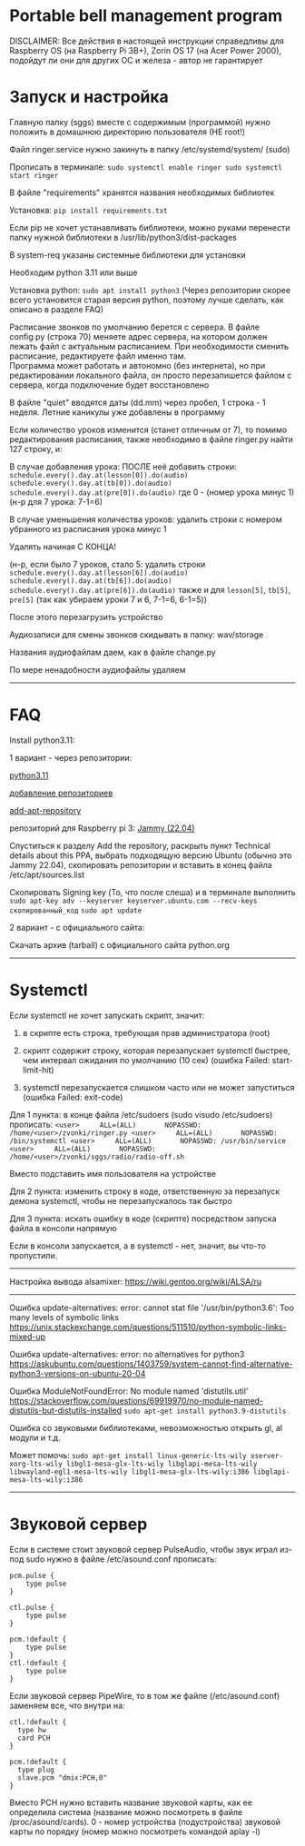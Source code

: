 # Portable bell management program

DISCLAIMER: Все действия в настоящей инструкции справедливы для Raspberry OS (на Raspberry Pi 3B+), Zorin OS 17 (на Acer Power 2000), подойдут ли они для других ОС и железа - автор не гарантирует

# Запуск и настройка
Главную папку (sggs) вместе с содержимым (программой) нужно положить в домашнюю директорию пользователя (НЕ root!)

Файл ringer.service нужно закинуть в папку /etc/systemd/system/ (sudo)

Прописать в терминале: 
`sudo systemctl enable ringer
sudo systemctl start ringer`

В файле "requirements" хранятся названия необходимых библиотек

Установка:
`pip install requirements.txt`

Если pip не хочет устанавливать библиотеки, можно руками перенести папку нужной библиотеки в /usr/lib/python3/dist-packages

В system-req указаны системные библиотеки для установки

Необходим python 3.11 или выше

Установка python:
`sudo apt install python3` 
(Через репозитории скорее всего установится старая версия python, поэтому лучше сделать, как описано в разделе FAQ)

Расписание звонков по умолчанию берется с сервера. В файле config.py (строка 70) меняете адрес сервера, на котором должен лежать файл с актуальным расписанием. 
При необходимости сменить расписание, редактируете файл именно там.  
Программа может работать и автономно (без интернета), но при редактировании локального файла, он просто перезапишется файлом с сервера, когда подключение будет восстановлено

В файле "quiet" вводятся даты (dd.mm) через пробел, 1 строка - 1 неделя.
Летние каникулы уже добавлены в программу

Если количество уроков изменится (станет отличным от 7), то помимо редактирования расписания, также необходимо в файле ringer.py найти 127 строку, и:

В случае добавления урока: ПОСЛЕ неё добавить строки:
	 `schedule.every().day.at(lesson[0]).do(audio)
		schedule.every().day.at(tb[0]).do(audio)
		schedule.every().day.at(pre[0]).do(audio)`
где 0 - (номер урока минус 1) (н-р для 7 урока: 7-1=6)
	
В случае уменьшения количества уроков: удалить строки с номером убранного из расписания урока минус 1

Удалять начиная С КОНЦА!

(н-р, если было 7 уроков, стало 5: удалить строки
 		`schedule.every().day.at(lesson[6]).do(audio)
		schedule.every().day.at(tb[6]).do(audio)
		schedule.every().day.at(pre[6]).do(audio)`
также и для `lesson[5]`, `tb[5]`, `pre[5]` (так как убираем уроки 7 и 6, 7-1=6, 6-1=5))

После этого перезагрузить устройство

Аудиозаписи для смены звонков скидывать в папку: wav/storage

Названия аудиофайлам даем, как в файле change.py

По мере ненадобности аудиофайлы удаляем

--------------------------------------------------------------------

# FAQ
Install python3.11:

1 вариант - через репозитории:

[python3.11](https://ubuntuhandbook.org/index.php/2022/10/python-3-11-released-how-install-ubuntu/)

[добавление репозиториев](ubunlog.com/ru/как-добавить-репозитории-ppa-в-debian-и-дистрибутивы-на-его-основе)

[add-apt-repository](https://xn----jtbnolen3a.xn--p1ai/%D0%BA%D0%B0%D0%BA-%D0%B4%D0%BE%D0%B1%D0%B0%D0%B2%D0%B8%D1%82%D1%8C-ppa-%D1%80%D0%B5%D0%BF%D0%BE%D0%B7%D0%B8%D1%82%D0%BE%D1%80%D0%B8%D0%B9-%D0%B2-debian)

репозиторий для Raspberry pi 3: [Jammy (22.04)](launchpad.net/~deadsnakes/+archive/ubuntu/ppa)

Спуститься к разделу Add the repository, раскрыть пункт Technical details about this PPA, выбрать подходящую версию Ubuntu (обычно это Jammy 22.04), скопировать репозитории и вставить в конец файла /etc/apt/sources.list

Скопировать Signing key (То, что после слеша) и в терминале выполнить 
`sudo apt-key adv --keyserver keyserver.ubuntu.com --recv-keys скопированный_код`
`sudo apt update`

2 вариант - с официального сайта:

Скачать архив (tarball) с официального сайта python.org

--------------------------------------------------------------------
# Systemctl
Если systemctl не хочет запускать скрипт, значит:

1) в скрипте есть строка, требующая прав администратора (root)

2) скрипт содержит строку, которая перезапускает systemctl быстрее, чем интервал ожидания по умолчанию (10 сек) (ошибка Failed: start-limit-hit)

3) systemctl перезапускается слишком часто или не может запуститься (ошибка Failed: exit-code)
    
Для 1 пункта: в конце файла /etc/sudoers (sudo visudo /etc/sudoers) прописать:
`<user>     ALL=(ALL)       NOPASSWD: /home/<user>/zvonki/ringer.py
<user>     ALL=(ALL)       NOPASSWD: /bin/systemctl
<user>     ALL=(ALL)       NOPASSWD: /usr/bin/service
<user>     ALL=(ALL)       NOPASSWD: /home/<user>/zvonki/sggs/radio/radio-off.sh`

Вместо <user> подставить имя пользователя на устройстве

Для 2 пункта: изменить строку в коде, ответственную за перезапуск демона systemctl, чтобы не перезапускалось так быстро

Для 3 пункта: искать ошибку в коде (скрипте) посредством запуска файла в консоли напрямую

Если в консоли запускается, а в systemctl - нет, значит, вы что-то пропустили.
	
--------------------------------------------------------------------
Настройка вывода alsamixer:
https://wiki.gentoo.org/wiki/ALSA/ru

--------------------------------------------------------------------
Ошибка update-alternatives: error: cannot stat file '/usr/bin/python3.6': Too many levels of symbolic links
https://unix.stackexchange.com/questions/511510/python-symbolic-links-mixed-up

Ошибка update-alternatives: error: no alternatives for python3
https://askubuntu.com/questions/1403759/system-cannot-find-alternative-python3-versions-on-ubuntu-20-04

Ошибка ModuleNotFoundError: No module named 'distutils.util'
https://stackoverflow.com/questions/69919970/no-module-named-distutils-but-distutils-installed
`sudo apt-get install python3.9-distutils`

Ошибка со звуковыми библиотеками, невозможностью открыть gl, al модули и т.д.

Может помочь: 
`sudo apt-get install linux-generic-lts-wily xserver-xorg-lts-wily libgl1-mesa-glx-lts-wily libglapi-mesa-lts-wily libwayland-egl1-mesa-lts-wily libgl1-mesa-glx-lts-wily:i386 libglapi-mesa-lts-wily:i386`

--------------------------------------------------------------------
# Звуковой сервер
Если в системе стоит звуковой сервер PulseAudio, чтобы звук играл из-под sudo нужно в файле /etc/asound.conf прописать:
```
pcm.pulse {
	type pulse
}

ctl.pulse {
	type pulse
}

pcm.!default {
	type pulse
}
ctl.!default {
	type pulse
}
```

Если звуковой сервер PipeWire, то в том же файле (/etc/asound.conf) заменяем все, что внутри на:
```
ctl.!default {
  type hw
  card PCH
}

pcm.!default {
  type plug
  slave.pcm "dmix:PCH,0"
}
```
Вместо PCH нужно вставить название звуковой карты, как ее определила система (название можно посмотреть в файле /proc/asound/cards).
0 - номер устройства (подустройства) звуковой карты по порядку		(номер можно посмотреть командой aplay -l)
